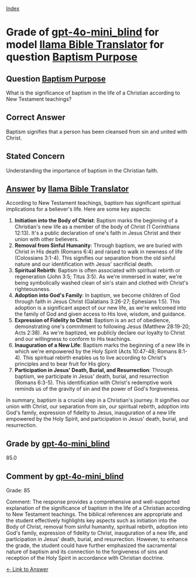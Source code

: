 
[Index](../../../../index.md)
# Grade of [gpt-4o-mini_blind](../../../grading_models/gpt-4o-mini_blind.md) for model [llama Bible Translator](../../../answering_models/llama_Bible_Translator.md) for question [Baptism Purpose](../../../questions/Baptism_Purpose.md)

## Question [Baptism Purpose](../../../questions/Baptism_Purpose.md)
What is the significance of baptism in the life of a Christian according to New Testament teachings?

## Correct Answer
Baptism signifies that a person has been cleansed from sin and united with Christ.

## Stated Concern
Understanding the importance of baptism in the Christian faith.

## [Answer](../Baptism_Purpose.md) by [llama Bible Translator](../../../answering_models/llama_Bible_Translator.md)
According to New Testament teachings, baptism has significant spiritual implications for a believer's life. Here are some key aspects:

1. **Initiation into the Body of Christ**: Baptism marks the beginning of a Christian's new life as a member of the body of Christ (1 Corinthians 12:13). It's a public declaration of one's faith in Jesus Christ and their union with other believers.
2. **Removal from Sinful Humanity**: Through baptism, we are buried with Christ in His death (Romans 6:4) and raised to walk in newness of life (Colossians 3:1-4). This signifies our separation from the old sinful nature and our identification with Jesus' sacrificial death.
3. **Spiritual Rebirth**: Baptism is often associated with spiritual rebirth or regeneration (John 3:5; Titus 3:5). As we're immersed in water, we're being symbolically washed clean of sin's stain and clothed with Christ's righteousness.
4. **Adoption into God's Family**: In baptism, we become children of God through faith in Jesus Christ (Galatians 3:26-27; Ephesians 1:5). This adoption is a significant aspect of our new life, as we're welcomed into the family of God and given access to His love, wisdom, and guidance.
5. **Expression of Fidelity to Christ**: Baptism is an act of obedience, demonstrating one's commitment to following Jesus (Matthew 28:19-20; Acts 2:38). As we're baptized, we publicly declare our loyalty to Christ and our willingness to conform to His teachings.
6. **Inauguration of a New Life**: Baptism marks the beginning of a new life in which we're empowered by the Holy Spirit (Acts 10:47-48; Romans 8:1-4). This spiritual rebirth enables us to live according to Christ's principles and to bear fruit for His glory.
7. **Participation in Jesus' Death, Burial, and Resurrection**: Through baptism, we participate in Jesus' death, burial, and resurrection (Romans 6:3-5). This identification with Christ's redemptive work reminds us of the gravity of sin and the power of God's forgiveness.

In summary, baptism is a crucial step in a Christian's journey. It signifies our union with Christ, our separation from sin, our spiritual rebirth, adoption into God's family, expression of fidelity to Jesus, inauguration of a new life empowered by the Holy Spirit, and participation in Jesus' death, burial, and resurrection.

## Grade by [gpt-4o-mini_blind](../../../grading_models/gpt-4o-mini_blind.md)
85.0

## Comment by [gpt-4o-mini_blind](../../../grading_models/gpt-4o-mini_blind.md)
Grade: 85

Comment: The response provides a comprehensive and well-supported explanation of the significance of baptism in the life of a Christian according to New Testament teachings. The biblical references are appropriate and the student effectively highlights key aspects such as initiation into the Body of Christ, removal from sinful humanity, spiritual rebirth, adoption into God's family, expression of fidelity to Christ, inauguration of a new life, and participation in Jesus' death, burial, and resurrection. However, to enhance the grade, the student could have further emphasized the sacramental nature of baptism and its connection to the forgiveness of sins and reception of the Holy Spirit in accordance with Christian doctrine.

[&lt;- Link to Answer](../Baptism_Purpose.md)
